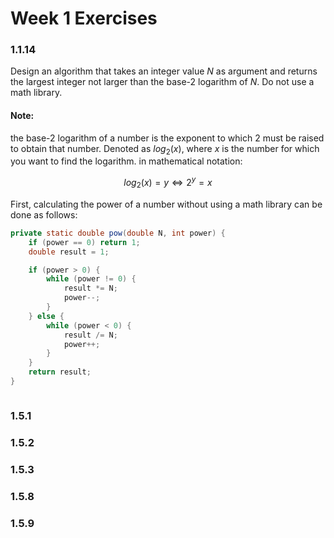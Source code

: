 # Week 1 Exercises

### 1.1.14

Design an algorithm that takes an integer value $N$ as argument and returns the largest integer not larger than the base-2 logarithm of $N$. Do not use a math library.

#### Note: 
the base-2 logarithm of a number is the exponent to which 2 must be raised to obtain that number. Denoted as $log_2(x)$, where $x$ is the number for which you want to find the logarithm. in mathematical notation:

$$
log_2(x)=y \Longleftrightarrow 2^y=x
$$

First, calculating the power of a number without using a math library can be done as follows:

```java
private static double pow(double N, int power) {
    if (power == 0) return 1;
    double result = 1;

    if (power > 0) {
        while (power != 0) {
            result *= N;
            power--;
        }
    } else {
        while (power < 0) {
            result /= N;
            power++;
        }
    }
    return result;
}
```

```python
```

### 1.5.1

### 1.5.2

### 1.5.3

### 1.5.8

### 1.5.9